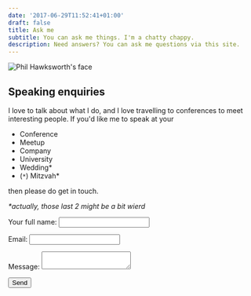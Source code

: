 ```yaml
---
date: '2017-06-29T11:52:41+01:00'
draft: false
title: Ask me
subtitle: You can ask me things. I'm a chatty chappy.
description: Need answers? You can ask me questions via this site.
---
```

<img src="/images/philhawksworth-goon@2x.jpg" alt="Phil Hawksworth's face" class="avatar avatar-upclose" />

## Speaking enquiries

I love to talk about what I do, and I love travelling to conferences to meet interesting people. If you'd like me to speak at your

- Conference
- Meetup
- Company
- University
- Wedding*
- (`*`) Mitzvah*

then please do get in touch.


_*actually, those last 2 might be a bit wierd_


<form name="speaking-enquiries" netlify-honeypot="full-name" action="thank-you" netlify>
  <p class="honey">
    <label>Your full name: <input name="full-name"></label>
  </p>
  <p>
    <label>Email: <input type="text" name="name"></label>
  </p>
  <p>
    <label>Message: <textarea name="message"></textarea></label>
  </p>
  <p>
    <button type=”submit”>Send</button>
  </p>
</form>


